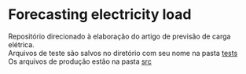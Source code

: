 # Forecasting electricity load
Repositório direcionado à elaboração do artigo de previsão de carga elétrica. <br>
Arquivos de teste são salvos no diretório com seu nome na pasta [tests](https://github.com/matheus-vizzotto/load_forecasting/tree/main/tests)<br>
Os arquivos de produção estão na pasta [src](https://github.com/matheus-vizzotto/load_forecasting/tree/main/src)
